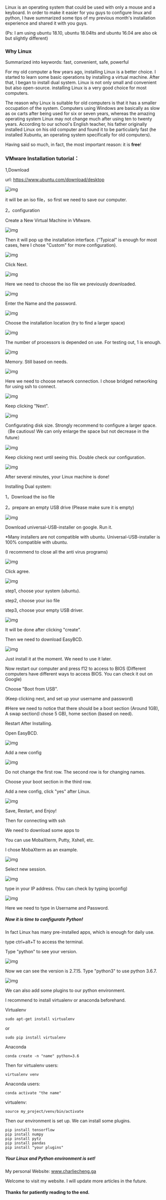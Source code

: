 Linux is an operating system that could be used with only a mouse and a keyboard. In order to make it easier for you guys to configure linux and python, I have summarized some tips of my previous month's installation experience and shared it with you guys.

(Ps: I am using ubuntu 18.10, ubuntu 18.04lts and ubuntu 16.04 are also ok but slightly different)

### Why Linux

Summarized into keywords: fast, convenient, safe, powerful

For my old computer a few years ago, installing Linux is a better choice. I started to learn some basic operations by installing a virtual machine. After that, I began to install dual system. Linux is not only small and convenient but also open-source. installing Linux is a very good choice for most computers.

The reason why Linux is suitable for old computers is that it has a smaller occupation of the system. Computers using Windows are basically as slow as ox carts after being used for six or seven years, whereas the amazing operating system Linux may not change much after using ten to twenty years. According to our school's English teacher, his father originally installed Linux on his old computer and found it to be particularly fast (he installed Xubuntu, an operating system specifically for old computers).

Having said so much, in fact, the most important reason: it is **free**!

### VMware Installation tutorial：

1,Download

url: https://www.ubuntu.com/download/desktop

![img](../img/1.png)

it will be an iso file，so first we need to save our computer.

2，configuration

Create a New Virtual Machine in VMware.

![img](../img/2.png)

Then it will pop up the installation interface. ("Typical" is enough for most cases, here I chose "Custom" for more configuration).

![img](../img/3.png)

Click Next.

![img](../img/4.png)

Here we need to choose the iso file we previously downloaded. 

![img](../img/5.png)

Enter the Name and the password. 

![img](../img/6.png)

Choose the installation location (try to find a larger space)

![img](../img/7.png)

The number of processors is depended on use. For testing out, 1 is enough. 

![img](../img/8.png)

Memory. Still based on needs.

![img](../img/9.png)

Here we need to choose network connection. I chose bridged networking for  using ssh to connect.

![img](../img/10.png)

Keep clicking "Next".

![img](../img/11.png)

Configurating disk size. Strongly recommend to configure a larger space. （Be cautious! We can only enlarge the space but not decrease in the future）

![img](../img/12.png)

Keep clicking next until seeing this. Double check our configuration.

![img](../img/13.png)

After several minutes, your Linux machine is done!

Installing Dual system: 

1，Download the iso file

2，prepare an empty USB drive (Please make sure it is empty)

![img](../img/14.png)

Download universal-USB-installer on google. Run it.

*Many installers are not compatible with ubuntu. Universal-USB-installer is 100% compatible with ubuntu. 

(I recommend to close all the anti virus programs)

![img](../img/14.png)

Click agree.

![img](../img/15.png)

step1, choose your system (ubuntu).

step2, choose your iso file

step3, choose your empty USB driver.

![img](../img/16.png)

It will be done after clicking "create".

Then we need to download EasyBCD.

![img](../img/17.png)

Just install it at the moment. We need to use it later.

Now restart our computer and press f12 to access to BIOS (Different computers have different ways to access BIOS. You can check it out on Google)

Choose "Boot from USB".

(Keep clicking next, and set up your username and password)

#Here we need to notice that there should be a boot section (Around 1GB), A swap section(I chose 5 GB), home section (based on need).

Restart After Installing.

Open EasyBCD.

![img](../img/18.png)

Add a new config

![img](../img/19.png)

Do not change the first row. The second row is for changing names.

Choose your boot section in the third row.

Add a new config, click "yes" after Linux.

![img](../img/19.png)

Save, Restart, and Enjoy!





Then for connecting with ssh

We need to download some apps to 

You can use MobaXterm, Putty, Xshell, etc.

I chose MobaXterm as an example.

![img](../img/20.png)

Select new session.

![img](../img/21.png)

type in your IP address. (You can check by typing ipconfig)

![img](../img/22.png)

Here we need to type in Username and Password.



##### Now it is time to configurate Python!

In fact Linux has many pre-installed apps, which is enough for daily use.

type ctrl+alt+T to access the terminal. 

Type "python" to see your version.

![img](../img/23.png)

Now we can see the version is 2.7.15. Type "python3" to use python 3.6.7.

![img](../img/24.png)

We can also add some plugins to our python environment.

I recommend to install virtualenv or anaconda beforehand. 

Virtualenv

```
sudo apt-get install virtualenv
```

or

```
sudo pip install virtualenv
```

Anaconda

```
conda create -n "name" python=3.6
```

Then for virtualenv users:

```
virtualenv venv
```

Anaconda users:

```
conda activate "the name"
```

virtualenv:

```
source my_project/venv/bin/activate
```

Then our environment is set up. We can install some plugins.

```
pip install tensorflow
pip install numpy
pip install pytz
pip install pandas
pip install "your plugins"
```

##### Your Linux and Python environment is set!



My personal Website: www.charliecheng.ga

Welcome to visit my website. I will update more articles in the future.



#### Thanks for patiently reading to the end.